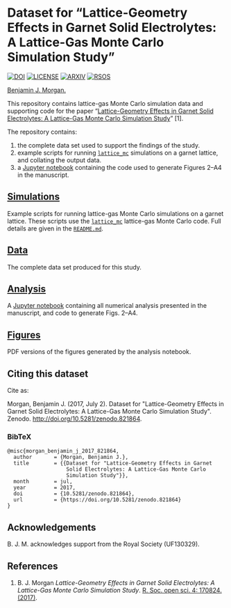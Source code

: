 # Dataset for &ldquo;Lattice-Geometry Effects in Garnet Solid Electrolytes: A Lattice-Gas Monte Carlo Simulation Study&rdquo;

[![DOI](https://zenodo.org/badge/93930678.svg)](https://zenodo.org/badge/latestdoi/93930678)
[![LICENSE](https://img.shields.io/badge/LICENSE-CC%20BY--SA%204.0-lightgrey.svg)](https://creativecommons.org/licenses/by-sa/4.0/)
[![ARXIV](https://img.shields.io/badge/arXiv-1707.00491-yellow.svg)](https://arxiv.org/abs/1707.00491)
[![RSOS](https://img.shields.io/badge/manuscript%20DOI-10.1098%2Frsos.170824-yellow.svg)](http://dx.doi.org/10.1098/rsos.170824)

[Benjamin J. Morgan.](http://orcid.org/0000-0002-3056-8233)

This repository contains lattice-gas Monte Carlo simulation data and supporting code for the paper &ldquo;[Lattice-Geometry Effects in Garnet Solid Electrolytes: A Lattice-Gas Monte Carlo Simulation Study](http://dx.doi.org/10.1098/rsos.170824)&rdquo; [1].

The repository contains:
1. the complete data set used to support the findings of the study.
2. example scripts for running [`lattice_mc`](http://joss.theoj.org/papers/6940b7bb0d59be86b8823a10780caae0) simulations on a garnet lattice, and collating the output data.
3. a [Jupyter notebook](analysis/garnet_LGMC.ipynb) containing the code used to generate Figures 2&ndash;A4 in the manuscript.

## [Simulations](simulations)

Example scripts for running lattice-gas Monte Carlo simulations on a garnet lattice. These scripts use the [`lattice_mc`](http://joss.theoj.org/papers/6940b7bb0d59be86b8823a10780caae0) lattice-gas Monte Carlo code. Full details are given in the [`README.md`](simulations/README.md).

## [Data](data)

The complete data set produced for this study.

## [Analysis](analysis)

A [Jupyter notebook](analysis/garnet_LGMC.ipynb) containing all numerical analysis presented in the manuscript, and code to generate Figs. 2&ndash;A4.

## [Figures](figures)
PDF versions of the figures generated by the analysis notebook.

## Citing this dataset

Cite as:

Morgan, Benjamin J. (2017, July 2). Dataset for "Lattice-Geometry Effects in Garnet Solid Electrolytes: A Lattice-Gas Monte Carlo Simulation Study". Zenodo. http://doi.org/10.5281/zenodo.821864.

### BibTeX

```
@misc{morgan_benjamin_j_2017_821864,
  author       = {Morgan, Benjamin J.},
  title        = {{Dataset for "Lattice-Geometry Effects in Garnet 
                   Solid Electrolytes: A Lattice-Gas Monte Carlo
                   Simulation Study"}},
  month        = jul,
  year         = 2017,
  doi          = {10.5281/zenodo.821864},
  url          = {https://doi.org/10.5281/zenodo.821864}
}
```

## Acknowledgements
B. J. M. acknowledges support from the Royal Society (UF130329).

## References

1. B. J. Morgan *Lattice-Geometry Effects in Garnet Solid Electrolytes: A Lattice-Gas Monte Carlo Simulation Study*. [R. Soc. open sci. 4: 170824. (2017)](http://dx.doi.org/10.1098/rsos.170824).


